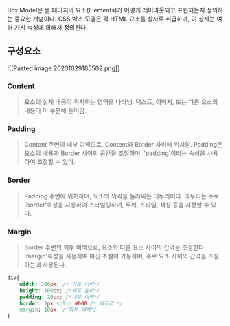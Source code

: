 Box Model은 웹 페이지의 요소(Elements)가 어떻게 레이아웃되고 표현되는지 정의하는 중요한 개념이다. CSS 박스 모델은 각 HTML 요소를 상자로 취급하며, 이 상자는 여러 가지 속성에 의해서 정의된다.

## 구성요소

![[Pasted image 20231029185502.png]]
### Content

> 요소의 실제 내용이 위치하는 영역을 나타냄. 텍스트, 이미지, 또는 다른 요소의 내용이 이 부분에 들어감.

### Padding

> Content 주변의 내부 여백으로, Content와 Border 사이에 위치함. Padding은 요소의 내용과 Border 사이의 공간을 조절하며, 'padding'이라는 속성을 사용하여 조절할 수 있다.

### Border

> Padding 주변에 위치하며, 요소의 외곽을 둘러싸는 테두리이다. 테두리는 주로 'border'속성을 사용하여 스타일링하며, 두께, 스타일, 색상 등을 지정할 수 있다.

### Margin

>Border 주변의 외부 여백으로, 요소와 다른 요소 사이의 간격을 조절한다. 'margin'속성을 사용하여 마진 조절이 가능하며, 주로 요소 사이의 간격을 조절하는데 사용된다.


```css
div{
	width: 200px; /* 가로 너비*/
	height: 100px; /*세로 높이*/
	padding: 20px; /*내부 여백*/
	border: 2px solid #000 /* 테두리 */
	margin: 10px; /*외부 여백*/
}
```
